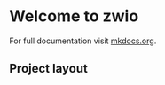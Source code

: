 # Welcome to zwio

For full documentation visit [mkdocs.org](https://www.mkdocs.org).

## Project layout

